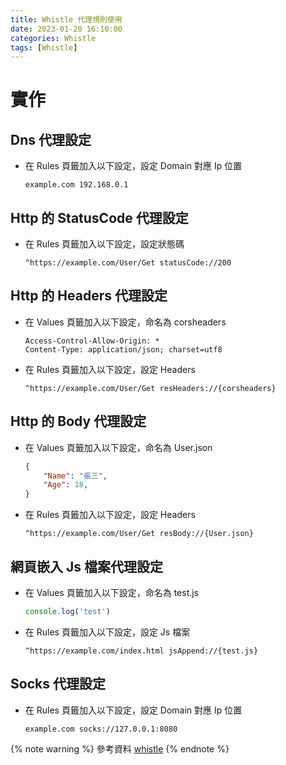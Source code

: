 ```yaml
---
title: Whistle 代理規則使用
date: 2023-01-20 16:10:00
categories: Whistle
tags: [Whistle]
---
```


# 實作
## Dns 代理設定

* 在 Rules 頁籤加入以下設定，設定 Domain 對應 Ip 位置
    ```nginx
    example.com 192.168.0.1
    ```

<!--more-->
## Http 的 StatusCode 代理設定

* 在 Rules 頁籤加入以下設定，設定狀態碼
    ```nginx
    ^https://example.com/User/Get statusCode://200
    ```

## Http 的 Headers 代理設定

* 在 Values 頁籤加入以下設定，命名為 corsheaders

    ```nginx
    Access-Control-Allow-Origin: *
    Content-Type: application/json; charset=utf8
    ```

* 在 Rules 頁籤加入以下設定，設定 Headers

    ```nginx
    ^https://example.com/User/Get resHeaders://{corsheaders}
    ```

## Http 的 Body 代理設定

* 在 Values 頁籤加入以下設定，命名為 User.json
    ```json
    {
        "Name": "張三",
        "Age": 18,
    }
    ```

* 在 Rules 頁籤加入以下設定，設定 Headers

    ```nginx
    ^https://example.com/User/Get resBody://{User.json}
    ```

## 網頁嵌入 Js 檔案代理設定

* 在 Values 頁籤加入以下設定，命名為 test.js
    ```javascript
    console.log('test')
    ```

* 在 Rules 頁籤加入以下設定，設定 Js 檔案
    ```nginx
    ^https://example.com/index.html jsAppend://{test.js}
    ```

## Socks 代理設定

* 在 Rules 頁籤加入以下設定，設定 Domain 對應 Ip 位置
    ```nginx
    example.com socks://127.0.0.1:8080
    ```

{% note warning %}
參考資料
[whistle](https://wproxy.org/whistle/)
{% endnote %}